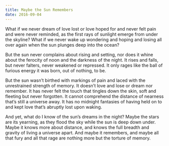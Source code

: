 ```yaml
---
title: Maybe the Sun Remembers
date: 2016-09-04
---
```


What if we never dream of love lost or love hoped for and never felt pain and were never reminded, as the first rays of sunlight emerge from under the skyline? What if we never wake up wondering and hoping and losing all over again when the sun plunges deep into the ocean?

But the sun never complains about rising and setting, nor does it whine about the ferocity of noon and the darkness of the night. It rises and falls, but never falters, never weakened or repressed. It only rages like the ball of furious energy it was born, out of nothing, to be.

<!--excerpt-->

But the sun wasn’t birthed with markings of pain and laced with the unrestrained strength of memory. It doesn’t love and lose or dream nor remember. It has never felt the touch that tingles down the skin, soft and fleeting but never forgotten. It cannot comprehend the distance of nearness that’s still a universe away. It has no midnight fantasies of having held on to and kept love that’s abruptly lost upon waking.

And yet, what do I know of the sun’s dreams in the night? Maybe the stars are its yearning, as they flood the sky while the sun is deep down under. Maybe it knows more about distance, and knows the full breadth and gravity of living a universe apart. And maybe it remembers, and maybe all that fury and all that rage are nothing more but the torture of memory.

